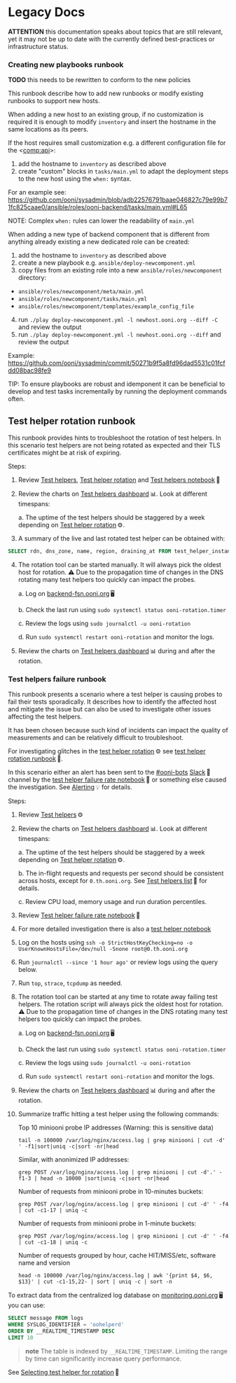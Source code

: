 # Legacy Docs

**ATTENTION** this documentation speaks about topics that are still relevant, yet it may not be up to date with the currently defined best-practices or infrastructure status.

### Creating new playbooks runbook

**TODO** this needs to be rewritten to conform to the new policies


This runbook describe how to add new runbooks or modify existing runbooks to support new hosts.

When adding a new host to an existing group, if no customization is required it is enough to modify `inventory`
and insert the hostname in the same locations as its peers.

If the host requires small customization e.g. a different configuration file for the <<comp:api>>:

1. add the hostname to `inventory` as described above
2. create "custom" blocks in `tasks/main.yml` to adapt the deployment steps to the new host using the `when:` syntax.

For an example see: <https://github.com/ooni/sysadmin/blob/adb22576791baae046827c79e99b71fc825caae0/ansible/roles/ooni-backend/tasks/main.yml#L65>

NOTE: Complex `when:` rules can lower the readability of `main.yml`

When adding a new type of backend component that is different from anything already existing a new dedicated role can be created:

1. add the hostname to `inventory` as described above
2. create a new playbook e.g. `ansible/deploy-newcomponent.yml`
3. copy files from an existing role into a new `ansible/roles/newcomponent` directory:

- `ansible/roles/newcomponent/meta/main.yml`
- `ansible/roles/newcomponent/tasks/main.yml`
- `ansible/roles/newcomponent/templates/example_config_file`

4. run `./play deploy-newcomponent.yml -l newhost.ooni.org --diff -C` and review the output
5. run `./play deploy-newcomponent.yml -l newhost.ooni.org --diff` and review the output

Example: <https://github.com/ooni/sysadmin/commit/50271b9f5a8fd96dad5531c01fcfdd08bac98fe9>

TIP: To ensure playbooks are robust and idemponent it can be beneficial to develop and test tasks incrementally by running the deployment commands often.


## Test helper rotation runbook
This runbook provides hints to troubleshoot the rotation of test
helpers. In this scenario test helpers are not being rotated as expected
and their TLS certificates might be at risk of expiring.

Steps:

1.  Review [Test helpers](#comp:test_helpers), [Test helper rotation](#comp:test_helper_rotation) and [Test helpers notebook](#test-helpers-notebook)&thinsp;📔

2.  Review the charts on [Test helpers dashboard](#test-helpers-dashboard)&thinsp;📊.
    Look at different timespans:

    a.  The uptime of the test helpers should be staggered by a week
        depending on [Test helper rotation](#test-helper-rotation)&thinsp;⚙.

3.  A summary of the live and last rotated test helper can be obtained
    with:

```sql
SELECT rdn, dns_zone, name, region, draining_at FROM test_helper_instances ORDER BY name DESC LIMIT 8
```

4.  The rotation tool can be started manually. It will always pick the
    oldest host for rotation. ⚠️ Due to the propagation time of changes
    in the DNS rotating many test helpers too quickly can impact the
    probes.

    a.  Log on [backend-fsn.ooni.org](#backend-fsn.ooni.org)&thinsp;🖥

    b.  Check the last run using
        `sudo systemctl status ooni-rotation.timer`

    c.  Review the logs using `sudo journalctl -u ooni-rotation`

    d.  Run `sudo systemctl restart ooni-rotation` and monitor the logs.

5.  Review the charts on [Test helpers dashboard](#test-helpers-dashboard)&thinsp;📊
    during and after the rotation.


### Test helpers failure runbook
This runbook presents a scenario where a test helper is causing probes
to fail their tests sporadically. It describes how to identify the
affected host and mitigate the issue but can also be used to investigate
other issues affecting the test helpers.

It has been chosen because such kind of incidents can impact the quality
of measurements and can be relatively difficult to troubleshoot.

For investigating glitches in the
[test helper rotation](#test-helper-rotation)&thinsp;⚙ see
[test helper rotation runbook](#test-helper-rotation-runbook)&thinsp;📒.

In this scenario either an alert has been sent to the
[#ooni-bots](#topic:oonibots) [Slack](#slack)&thinsp;🔧 channel by
the [test helper failure rate notebook](#test-helper-failure-rate-notebook)&thinsp;📔 or something
else caused the investigation.
See [Alerting](#alerting)&thinsp;💡 for details.

Steps:

1.  Review [Test helpers](#test-helpers)&thinsp;⚙

2.  Review the charts on [Test helpers dashboard](#test-helpers-dashboard)&thinsp;📊.
    Look at different timespans:

    a.  The uptime of the test helpers should be staggered by a week
        depending on [Test helper rotation](#test-helper-rotation)&thinsp;⚙.

    b.  The in-flight requests and requests per second should be
        consistent across hosts, except for `0.th.ooni.org`. See
        [Test helpers list](#test-helpers-list)&thinsp;🐝 for details.

    c.  Review CPU load, memory usage and run duration percentiles.

3.  Review [Test helper failure rate notebook](#test-helper-failure-rate-notebook)&thinsp;📔

4.  For more detailed investigation there is also a [test helper notebook](https://jupyter.ooni.org/notebooks/notebooks/2023%20%5Bfederico%5D%20test%20helper%20metadata%20in%20fastpath.ipynb)

5.  Log on the hosts using
    `ssh -o StrictHostKeyChecking=no -o UserKnownHostsFile=/dev/null -Snone root@0.th.ooni.org`

6.  Run `journalctl --since '1 hour ago'` or review logs using the query
    below.

7.  Run `top`, `strace`, `tcpdump` as needed.

8.  The rotation tool can be started at any time to rotate away failing
    test helpers. The rotation script will always pick the oldest host
    for rotation. ⚠️ Due to the propagation time of changes in the DNS
    rotating many test helpers too quickly can impact the probes.

    a.  Log on [backend-fsn.ooni.org](#backend-fsn.ooni.org)&thinsp;🖥

    b.  Check the last run using
        `sudo systemctl status ooni-rotation.timer`

    c.  Review the logs using `sudo journalctl -u ooni-rotation`

    d.  Run `sudo systemctl restart ooni-rotation` and monitor the logs.

9.  Review the charts on [Test helpers dashboard](#test-helpers-dashboard)&thinsp;📊
    during and after the rotation.

10. Summarize traffic hitting a test helper using the following commands:

    Top 10 miniooni probe IP addresses (Warning: this is sensitive data)

    `tail -n 100000 /var/log/nginx/access.log | grep miniooni | cut -d' ' -f1|sort|uniq -c|sort -nr|head`

    Similar, with anonimized IP addresses:

    `grep POST /var/log/nginx/access.log | grep miniooni | cut -d'.' -f1-3 | head -n 10000 |sort|uniq -c|sort -nr|head`

    Number of requests from miniooni probe in 10-minutes buckets:

    `grep POST /var/log/nginx/access.log | grep miniooni | cut -d' ' -f4 | cut -c1-17 | uniq -c`

    Number of requests from miniooni probe in 1-minute buckets:

    `grep POST /var/log/nginx/access.log | grep miniooni | cut -d' ' -f4 | cut -c1-18 | uniq -c`

    Number of requests grouped by hour, cache HIT/MISS/etc, software name and version

    `head -n 100000 /var/log/nginx/access.log | awk '{print $4, $6, $13}' | cut -c1-15,22- | sort | uniq -c | sort -n`

To extract data from the centralized log database
on [monitoring.ooni.org](#monitoring.ooni.org)&thinsp;🖥 you can use:

``` sql
SELECT message FROM logs
WHERE SYSLOG_IDENTIFIER = 'oohelperd'
ORDER BY __REALTIME_TIMESTAMP DESC
LIMIT 10
```

> **note**
> The table is indexed by `__REALTIME_TIMESTAMP`. Limiting the range by time can significantly increase query performance.


See [Selecting test helper for rotation](#selecting-test-helper-for-rotation)&thinsp;🐞
